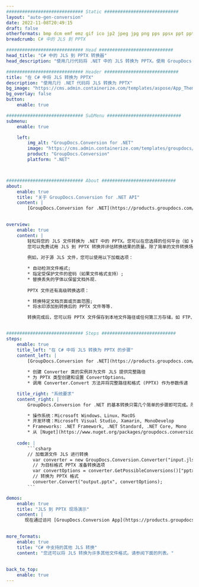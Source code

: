 ```yaml
---
############################# Static ############################
layout: "auto-gen-conversion"
date: 2022-11-08T20:49:15
draft: false
otherformats: bmp dcm emf emz gif ico jp2 jpeg jpg png pps ppsx ppt pptx psb psd svg svgz tga tif tiff webp wmf wmz
breadcrumb: C# 中的 JLS 到 PPTX

############################# Head ############################
head_title: "C# 中的 JLS 到 PPTX 转换器"
head_description: "使用几行代码将 .NET 中的 JLS 转换为 PPTX。使用 GroupDocs 文档转换 API 转换 160 多种文件格式。"

############################# Header ############################
title: "在 C# 中将 JLS 转换为 PPTX"
description: "使用几行 .NET 代码将 JLS 转换为 PPTX"
bg_image: "https://cms.admin.containerize.com/templates/aspose/App_Themes/V3/images/bg/header1.png"
bg_overlay: false
button:
    enable: true

############################# SubMenu ############################
submenu:
    enable: true

    left:
        img_alt: "GroupDocs.Conversion for .NET"
        image: "https://cms.admin.containerize.com/templates/groupdocs/images/product-logos/90x90-noborder/groupdocs-conversion-net.png"
        product: "GroupDocs.Conversion"
        platform: ".NET"



############################# About ############################
about:
    enable: true
    title: "关于 GroupDocs.Conversion for .NET API"
    content: |
        [GroupDocs.Conversion for .NET](https://products.groupdocs.com/conversion/net/)可用于转换Microsoft Word、Excel、PowerPoint、PDF、Visio等格式。 GroupDocs.Conversion 是一个独立的 API，适用于需要高性能的后端和内部系统。它不依赖于任何软件，例如 Microsoft 或 Open Office。
    

overview:
    enable: true
    content: |
        轻松将您的 JLS 文件转换为 .NET 中的 PPTX。您可以在您选择的任何平台（如 Windows、Linux、macOS）中仅使用几行 C# 代码行。
        您可以免费试用 JLS 到 PPTX 转换并评估转换结果的质量。除了简单的文件转换场景，您还可以尝试更高级的选项来加载源 JLS 文件和保存输出 PPTX 结果。 
        
        例如，对于源 JLS 文件，您可以使用以下加载选项：

        * 自动检测文件格式;
        * 指定受保护文件的密码（如果文件格式支持）;
        * 替换丢失的字体以保留文档外观.
        
        PPTX 文件还有高级转换选项：

        * 转换特定文档页面或页面范围;
        * 将水印添加到转换后的 PPTX 文件等等.

        转换完成后，您可以将 PPTX 文件保存到本地文件路径或任何第三方存储，如 FTP、Amazon S3、Google Drive、Dropbox 等。请注意 - 将 JLS 转换为 PPTX 无需安装任何额外的软件 - 如 MS Office、Open Office、Adobe Acrobat Reader 等。


############################# Steps ############################
steps:
    enable: true
    title_left: "在 C# 中将 JLS 转换为 PPTX 的步骤"
    content_left: |
        [GroupDocs.Conversion for .NET](https://products.groupdocs.com/conversion/net/) 使开发人员只需几行代码即可轻松地将 JLS 文件转换为 PPTX。
        
        * 创建 Converter 类的实例并为文件 JLS 提供完整路径
        * 为 PPTX 类型创建和设置 ConvertOptions。
        * 调用 Converter.Convert 方法并将完整路径和格式 (PPTX) 作为参数传递

    title_right: "系统要求"
    content_right: |
        GroupDocs.Conversion for .NET 的基本转换只需几个简单的步骤即可完成。所有主要平台和操作系统都支持我们的 API。在执行以下代码之前，请确保您的系统上安装了以下先决条件。

        * 操作系统：Microsoft Windows、Linux、MacOS
        * 开发环境：Microsoft Visual Studio, Xamarin, MonoDevelop
        * Frameworks: .NET Framework, .NET Standard, .NET Core, Mono
        * 从 [Nuget](https://www.nuget.org/packages/groupdocs.conversion) 获取最新的 GroupDocs.Conversion for .NET
         
    code: |
        ```csharp    
        // 加载源文件 JLS 进行转换
          var converter = new GroupDocs.Conversion.Converter("input.jls");
          // 为目标格式 PPTX 准备转换选项
          var convertOptions = converter.GetPossibleConversions()["pptx"].ConvertOptions;
          // 转换为 PPTX 格式
          converter.Convert("output.pptx", convertOptions);
        ```

demos:
    enable: true
    title: "JLS 到 PPTX 现场演示"
    content: |
       现在通过访问 [GroupDocs.Conversion App](https://products.groupdocs.app/conversion/family) 网站将 JLS 转换为 PPTX。在线演示具有以下优点
          

more_formats:
    enable: true
    title: "C# 中支持的其他 JLS 转换"
    content: "您还可以将 JLS 转换为许多其他文件格式。请参阅下面的列表。"
       
       
back_to_top:
    enable: true
---
```

